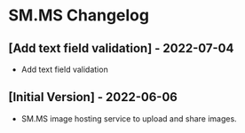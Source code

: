 # SM.MS Changelog

## [Add text field validation] - 2022-07-04

- Add text field validation

## [Initial Version] - 2022-06-06

- SM.MS image hosting service to upload and share images.
